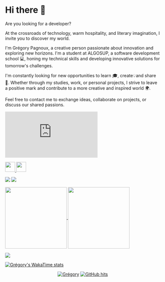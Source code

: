 # Hi there 👋

Are you looking for a developer?

<!--
**Gregory-Pagnoux/Gregory-Pagnoux** is a ✨ _special_ ✨ repository because its `README.md` (this file) appears on your GitHub profile.
-->

At the crossroads of technology, warm hospitality, and literary imagination, I invite you to discover my world.

I'm Grégory Pagnoux, a creative person passionate about innovation and exploring new horizons. I'm a student at ALGOSUP, a software development school 💻, honing my technical skills and developing innovative solutions for tomorrow's challenges.

I'm constantly looking for new opportunities to learn 🎓, create💡and share 🤗. Whether through my studies, work, or personal projects, I strive to leave a positive mark and contribute to a more creative and inspired world 🌍.

Feel free to contact me to exchange ideas, collaborate on projects, or discuss our shared passions.

<!--
mail
-->
[![Gmail Badge](https://img.shields.io/badge/-Grégory_Pagnoux-c14438?style=flat-square&logo=Gmail&logoColor=white&link=mailto:gregory.pagnoux@algosup.com)](mailto:gregory.pagnoux@algosup.com)

<!--
social media
-->
<p align="left"> <a href="http://www.instagram.com/gregory.pgnx?igsh=MWhiNGc5MXNpZjV3OQ==" target="_blank" rel="noreferrer"> <picture> <source media="(prefers-color-scheme: dark)" srcset="https://raw.githubusercontent.com/danielcranney/readme-generator/main/public/icons/socials/instagram-dark.svg" /> <source media="(prefers-color-scheme: light)" srcset="https://raw.githubusercontent.com/danielcranney/readme-generator/main/public/icons/socials/instagram.svg" /> <img src="https://raw.githubusercontent.com/danielcranney/readme-generator/main/public/icons/socials/instagram.svg" width="32" height="32" /> </picture> </a> <a href="https://www.linkedin.com/in/grégory-pagnoux-313b3a251/" target="_blank" rel="noreferrer"> <picture> <source media="(prefers-color-scheme: dark)" srcset="https://raw.githubusercontent.com/danielcranney/readme-generator/main/public/icons/socials/linkedin-dark.svg" /> <source media="(prefers-color-scheme: light)" srcset="https://raw.githubusercontent.com/danielcranney/readme-generator/main/public/icons/socials/linkedin.svg" /> <img src="https://raw.githubusercontent.com/danielcranney/readme-generator/main/public/icons/socials/linkedin.svg" width="32" height="32" /> </picture> </a> </p>

<!--
followers and stars
-->
<a href="https://www.github.com/Gregory-Pagnoux" target="_blank" rel="noreferrer"><img src="https://img.shields.io/github/followers/Gregory-Pagnoux?logo=github&style=for-the-badge&color=0891b2&labelColor=1c1917" /></a>
<a href="https://www.github.com/Gregory-Pagnoux" target="_blank" rel="noreferrer"><img src="https://img.shields.io/github/stars/Gregory-Pagnoux?logo=github&style=for-the-badge&color=0891b2&labelColor=1c1917" /></a>

<!--
stats
-->
<a href="https://github.com/Gregory-Pagnoux/github-readme-stats">
  <img height=200 align="center" src="https://github-readme-stats.vercel.app/api?username=Gregory-Pagnoux&show_icons=true&theme=dark" />
</a>

<!--
stats
-->
<a href="https://github.com/GregoryPagnoux/convoychat">
  <img height=200 align="center" src="https://github-readme-stats.vercel.app/api/top-langs?username=Gregory-Pagnoux&layout=donut&langs_count=5&card_width=320&show_icons=true&theme=dark" />
</a>

<!--
stats
-->
<a href="http://www.github.com/Gregory-Pagnoux"><img src="https://github-readme-streak-stats.herokuapp.com/?user=Gregory-Pagnoux&stroke=ffffff&background=1c1917&ring=0891b2&fire=0891b2&currStreakNum=ffffff&currStreakLabel=0891b2&sideNums=ffffff&sideLabels=ffffff&dates=ffffff&hide_border=true" /></a>

<!--
wakatime
-->
[![Grégory's WakaTime stats](https://github-readme-stats.vercel.app/api/wakatime?username=gregory_pagnoux)](https://github.com/Gregory-Pagnoux/github-readme-stats)

<p align="center">
    <a href="https://github.com/Gregory-Pagnoux" target="_blank"><img alt="Grégory" src="https://badges.pufler.dev/visits/Gregory-Pagnoux/Gregory-Pagnoux?logo=GitHub&label=visits&color=success&logoColor=white&style=flat-square"/></a>
    <a href="https://github.com/alwinw/Gregory-Pagnoux" target="_blank"><img alt="GitHub hits" src="https://img.shields.io/github/last-commit/Gregory-Pagnoux/Gregory-Pagnoux?label=profile%20updated&style=flat-square"></a>
</p>

